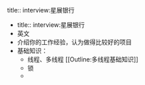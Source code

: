 title:: interview:星展银行

- title:: interview:星展银行
- 英文
- 介绍你的工作经验，认为做得比较好的项目
- 基础知识：
	- 线程、多线程 [[Outline:多线程基础知识]]
	- 锁
	-